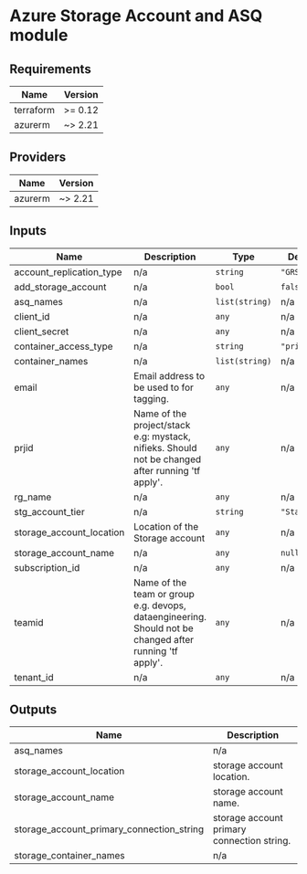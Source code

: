# Azure Storage Account and ASQ module

## Requirements

| Name | Version |
|------|---------|
| terraform | >= 0.12 |
| azurerm | ~> 2.21 |

## Providers

| Name | Version |
|------|---------|
| azurerm | ~> 2.21 |

## Inputs

| Name | Description | Type | Default | Required |
|------|-------------|------|---------|:--------:|
| account\_replication\_type | n/a | `string` | `"GRS"` | no |
| add\_storage\_account | n/a | `bool` | `false` | no |
| asq\_names | n/a | `list(string)` | n/a | yes |
| client\_id | n/a | `any` | n/a | yes |
| client\_secret | n/a | `any` | n/a | yes |
| container\_access\_type | n/a | `string` | `"private"` | no |
| container\_names | n/a | `list(string)` | n/a | yes |
| email | Email address to be used to for tagging. | `any` | n/a | yes |
| prjid | Name of the project/stack e.g: mystack, nifieks. Should not be changed after running 'tf apply'. | `any` | n/a | yes |
| rg\_name | n/a | `any` | n/a | yes |
| stg\_account\_tier | n/a | `string` | `"Standard"` | no |
| storage\_account\_location | Location of the Storage account | `any` | n/a | yes |
| storage\_account\_name | n/a | `any` | `null` | no |
| subscription\_id | n/a | `any` | n/a | yes |
| teamid | Name of the team or group e.g. devops, dataengineering. Should not be changed after running 'tf apply'. | `any` | n/a | yes |
| tenant\_id | n/a | `any` | n/a | yes |

## Outputs

| Name | Description |
|------|-------------|
| asq\_names | n/a |
| storage\_account\_location | storage account location. |
| storage\_account\_name | storage account name. |
| storage\_account\_primary\_connection\_string | storage account primary connection string. |
| storage\_container\_names | n/a |
